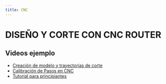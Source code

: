 ```yaml
---
title: CNC
---
```

# DISEÑO Y CORTE CON CNC ROUTER

## Videos ejemplo
* [Creación de modelo y trayectorias de corte](https://www.youtube.com/watch?v=rkf7VKDVeP0)
* [Calibración de Pasos en CNC](https://www.youtube.com/watch?v=AlaZMxPSs40)
* [Tutorial para principiantes](https://www.youtube.com/watch?v=mnCrIM_jDX8)
